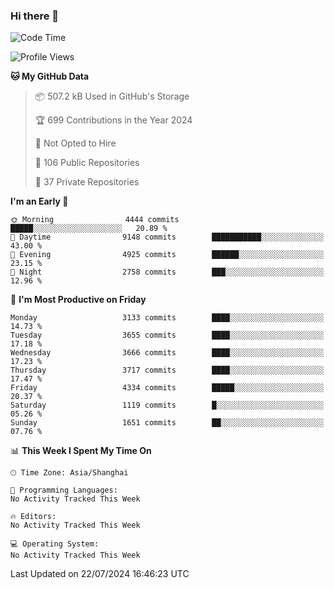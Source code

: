 ### Hi there 👋

<!--
**qbosen/qbosen** is a ✨ _special_ ✨ repository because its `README.md` (this file) appears on your GitHub profile.

Here are some ideas to get you started:

- 🔭 I’m currently working on ...
- 🌱 I’m currently learning ...
- 👯 I’m looking to collaborate on ...
- 🤔 I’m looking for help with ...
- 💬 Ask me about ...
- 📫 How to reach me: ...
- 😄 Pronouns: ...
- ⚡ Fun fact: ...
-->

<!--START_SECTION:waka-->
![Code Time](http://img.shields.io/badge/Code%20Time-2%2C111%20hrs%2036%20mins-blue)

![Profile Views](http://img.shields.io/badge/Profile%20Views-0-blue)

**🐱 My GitHub Data** 

> 📦 507.2 kB Used in GitHub's Storage 
 > 
> 🏆 699 Contributions in the Year 2024
 > 
> 🚫 Not Opted to Hire
 > 
> 📜 106 Public Repositories 
 > 
> 🔑 37 Private Repositories 
 > 
**I'm an Early 🐤** 

```text
🌞 Morning                4444 commits        █████░░░░░░░░░░░░░░░░░░░░   20.89 % 
🌆 Daytime                9148 commits        ███████████░░░░░░░░░░░░░░   43.00 % 
🌃 Evening                4925 commits        ██████░░░░░░░░░░░░░░░░░░░   23.15 % 
🌙 Night                  2758 commits        ███░░░░░░░░░░░░░░░░░░░░░░   12.96 % 
```
📅 **I'm Most Productive on Friday** 

```text
Monday                   3133 commits        ████░░░░░░░░░░░░░░░░░░░░░   14.73 % 
Tuesday                  3655 commits        ████░░░░░░░░░░░░░░░░░░░░░   17.18 % 
Wednesday                3666 commits        ████░░░░░░░░░░░░░░░░░░░░░   17.23 % 
Thursday                 3717 commits        ████░░░░░░░░░░░░░░░░░░░░░   17.47 % 
Friday                   4334 commits        █████░░░░░░░░░░░░░░░░░░░░   20.37 % 
Saturday                 1119 commits        █░░░░░░░░░░░░░░░░░░░░░░░░   05.26 % 
Sunday                   1651 commits        ██░░░░░░░░░░░░░░░░░░░░░░░   07.76 % 
```


📊 **This Week I Spent My Time On** 

```text
🕑︎ Time Zone: Asia/Shanghai

💬 Programming Languages: 
No Activity Tracked This Week

🔥 Editors: 
No Activity Tracked This Week

💻 Operating System: 
No Activity Tracked This Week
```


 Last Updated on 22/07/2024 16:46:23 UTC
<!--END_SECTION:waka-->
